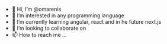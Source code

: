 - 👋 Hi, I’m @omarenis
- 👀 I’m interested in any programming language
- 🌱 I’m currently learning angular, react and in he future next.js
- 💞️ I’m looking to collaborate on 
- 📫 How to reach me ...

<!---
omarenis/omarenis is a ✨ special ✨ repository because its `README.md` (this file) appears on your GitHub profile.
You can click the Preview link to take a look at your changes.
--->
